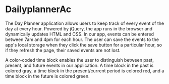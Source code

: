 # DailyplannerAc

The Day Planner application allows users to keep track of every event of the day at every hour. Powered by jQuery, the app runs in the browser and dynamically updates HTML and CSS. In our app, events can be entered between 7am and 4pm for each hour. The user can save the events to the app's local storage when they click the save button for a particular hour, so if they refresh the page, their saved events are not lost.

A color-coded time block enables the user to distinguish between past, present, and future events in our application. A time block in the past is colored gray, a time block in the present/current period is colored red, and a time block in the future is colored green. 
